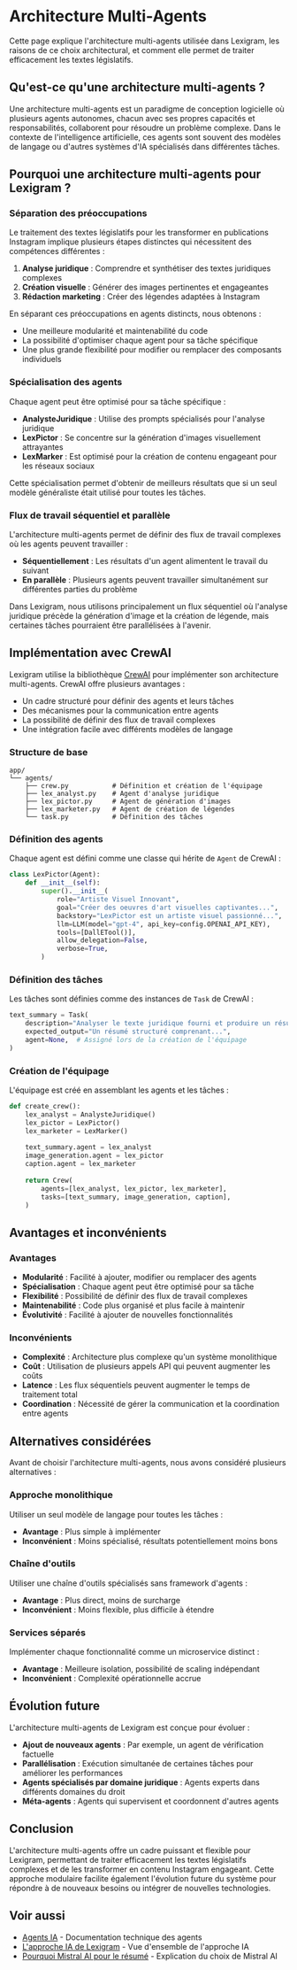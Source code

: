 # Architecture Multi-Agents

Cette page explique l'architecture multi-agents utilisée dans Lexigram, les raisons de ce choix architectural, et comment elle permet de traiter efficacement les textes législatifs.

## Qu'est-ce qu'une architecture multi-agents ?

Une architecture multi-agents est un paradigme de conception logicielle où plusieurs agents autonomes, chacun avec ses propres capacités et responsabilités, collaborent pour résoudre un problème complexe. Dans le contexte de l'intelligence artificielle, ces agents sont souvent des modèles de langage ou d'autres systèmes d'IA spécialisés dans différentes tâches.

## Pourquoi une architecture multi-agents pour Lexigram ?

### Séparation des préoccupations

Le traitement des textes législatifs pour les transformer en publications Instagram implique plusieurs étapes distinctes qui nécessitent des compétences différentes :

1. **Analyse juridique** : Comprendre et synthétiser des textes juridiques complexes
2. **Création visuelle** : Générer des images pertinentes et engageantes
3. **Rédaction marketing** : Créer des légendes adaptées à Instagram

En séparant ces préoccupations en agents distincts, nous obtenons :

- Une meilleure modularité et maintenabilité du code
- La possibilité d'optimiser chaque agent pour sa tâche spécifique
- Une plus grande flexibilité pour modifier ou remplacer des composants individuels

### Spécialisation des agents

Chaque agent peut être optimisé pour sa tâche spécifique :

- **AnalysteJuridique** : Utilise des prompts spécialisés pour l'analyse juridique
- **LexPictor** : Se concentre sur la génération d'images visuellement attrayantes
- **LexMarker** : Est optimisé pour la création de contenu engageant pour les réseaux sociaux

Cette spécialisation permet d'obtenir de meilleurs résultats que si un seul modèle généraliste était utilisé pour toutes les tâches.

### Flux de travail séquentiel et parallèle

L'architecture multi-agents permet de définir des flux de travail complexes où les agents peuvent travailler :

- **Séquentiellement** : Les résultats d'un agent alimentent le travail du suivant
- **En parallèle** : Plusieurs agents peuvent travailler simultanément sur différentes parties du problème

Dans Lexigram, nous utilisons principalement un flux séquentiel où l'analyse juridique précède la génération d'image et la création de légende, mais certaines tâches pourraient être parallélisées à l'avenir.

## Implémentation avec CrewAI

Lexigram utilise la bibliothèque [CrewAI](https://github.com/joaomdmoura/crewAI) pour implémenter son architecture multi-agents. CrewAI offre plusieurs avantages :

- Un cadre structuré pour définir des agents et leurs tâches
- Des mécanismes pour la communication entre agents
- La possibilité de définir des flux de travail complexes
- Une intégration facile avec différents modèles de langage

### Structure de base

```
app/
└── agents/
    ├── crew.py           # Définition et création de l'équipage
    ├── lex_analyst.py    # Agent d'analyse juridique
    ├── lex_pictor.py     # Agent de génération d'images
    ├── lex_marketer.py   # Agent de création de légendes
    └── task.py           # Définition des tâches
```

### Définition des agents

Chaque agent est défini comme une classe qui hérite de `Agent` de CrewAI :

```python
class LexPictor(Agent):
    def __init__(self):
        super().__init__(
            role="Artiste Visuel Innovant",
            goal="Créer des oeuvres d'art visuelles captivantes...",
            backstory="LexPictor est un artiste visuel passionné...",
            llm=LLM(model="gpt-4", api_key=config.OPENAI_API_KEY),
            tools=[DallETool()],
            allow_delegation=False,
            verbose=True,
        )
```

### Définition des tâches

Les tâches sont définies comme des instances de `Task` de CrewAI :

```python
text_summary = Task(
    description="Analyser le texte juridique fourni et produire un résumé...",
    expected_output="Un résumé structuré comprenant...",
    agent=None,  # Assigné lors de la création de l'équipage
)
```

### Création de l'équipage

L'équipage est créé en assemblant les agents et les tâches :

```python
def create_crew():
    lex_analyst = AnalysteJuridique()
    lex_pictor = LexPictor()
    lex_marketer = LexMarker()
    
    text_summary.agent = lex_analyst
    image_generation.agent = lex_pictor
    caption.agent = lex_marketer
    
    return Crew(
        agents=[lex_analyst, lex_pictor, lex_marketer],
        tasks=[text_summary, image_generation, caption],
    )
```

## Avantages et inconvénients

### Avantages

- **Modularité** : Facilité à ajouter, modifier ou remplacer des agents
- **Spécialisation** : Chaque agent peut être optimisé pour sa tâche
- **Flexibilité** : Possibilité de définir des flux de travail complexes
- **Maintenabilité** : Code plus organisé et plus facile à maintenir
- **Évolutivité** : Facilité à ajouter de nouvelles fonctionnalités

### Inconvénients

- **Complexité** : Architecture plus complexe qu'un système monolithique
- **Coût** : Utilisation de plusieurs appels API qui peuvent augmenter les coûts
- **Latence** : Les flux séquentiels peuvent augmenter le temps de traitement total
- **Coordination** : Nécessité de gérer la communication et la coordination entre agents

## Alternatives considérées

Avant de choisir l'architecture multi-agents, nous avons considéré plusieurs alternatives :

### Approche monolithique

Utiliser un seul modèle de langage pour toutes les tâches :
- **Avantage** : Plus simple à implémenter
- **Inconvénient** : Moins spécialisé, résultats potentiellement moins bons

### Chaîne d'outils

Utiliser une chaîne d'outils spécialisés sans framework d'agents :
- **Avantage** : Plus direct, moins de surcharge
- **Inconvénient** : Moins flexible, plus difficile à étendre

### Services séparés

Implémenter chaque fonctionnalité comme un microservice distinct :
- **Avantage** : Meilleure isolation, possibilité de scaling indépendant
- **Inconvénient** : Complexité opérationnelle accrue

## Évolution future

L'architecture multi-agents de Lexigram est conçue pour évoluer :

- **Ajout de nouveaux agents** : Par exemple, un agent de vérification factuelle
- **Parallélisation** : Exécution simultanée de certaines tâches pour améliorer les performances
- **Agents spécialisés par domaine juridique** : Agents experts dans différents domaines du droit
- **Méta-agents** : Agents qui supervisent et coordonnent d'autres agents

## Conclusion

L'architecture multi-agents offre un cadre puissant et flexible pour Lexigram, permettant de traiter efficacement les textes législatifs complexes et de les transformer en contenu Instagram engageant. Cette approche modulaire facilite également l'évolution future du système pour répondre à de nouveaux besoins ou intégrer de nouvelles technologies.

## Voir aussi

- [Agents IA](../reference/agents.md) - Documentation technique des agents
- [L'approche IA de Lexigram](ai-approach.md) - Vue d'ensemble de l'approche IA
- [Pourquoi Mistral AI pour le résumé](why-mistral-ai.md) - Explication du choix de Mistral AI